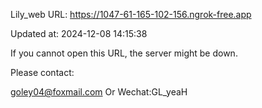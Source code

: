 Lily_web URL: https://1047-61-165-102-156.ngrok-free.app

Updated at: 2024-12-08 14:15:38

If you cannot open this URL, the server might be down.

Please contact: 

goley04@foxmail.com Or Wechat:GL_yeaH